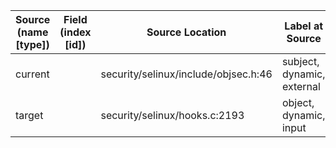 | Source (name [type])    | Field (index [id]) | Source Location                      | Label at Source              |
|-------------------------|--------------------|--------------------------------------|------------------------------|
| current                 |                    | security/selinux/include/objsec.h:46 | subject, dynamic, external   |
| target                  |                    | security/selinux/hooks.c:2193        | object, dynamic, input       |
